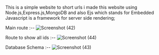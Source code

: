 This is a simple website to short urls
i made this website using Node.js,Express.js,MongoDB and also Ejs which stands for Embedded Javascript is a framework for server side rendering;

Main route :-- 
![Screenshot (42)](https://github.com/user-attachments/assets/73ca0b88-58a7-4575-a6a0-18c05cd4a61f)

Route to show all ids :--
![Screenshot (44)](https://github.com/user-attachments/assets/8b8c5c0c-735e-423c-9a96-41899496e5bb)

Database Schema :-- 
![Screenshot (43)](https://github.com/user-attachments/assets/7794a775-4494-42d5-ab6e-56ca13abcd9f)
